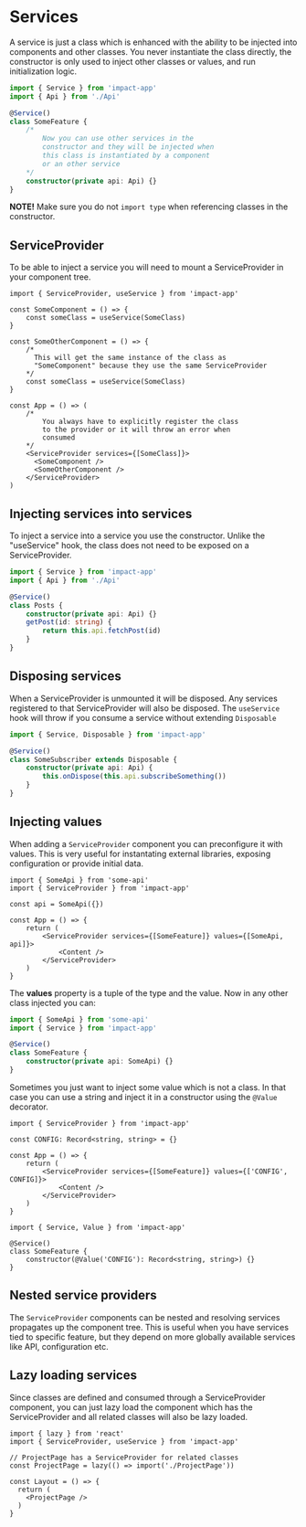 # Services

A service is just a class which is enhanced with the ability to be injected into components and other classes. You never instantiate the class directly, the constructor is only used to inject other classes or values, and run initialization logic.

```ts
import { Service } from 'impact-app'
import { Api } from './Api'

@Service()
class SomeFeature {
    /* 
        Now you can use other services in the
        constructor and they will be injected when
        this class is instantiated by a component
        or an other service
    */
    constructor(private api: Api) {}
}
```

**NOTE!** Make sure you do not `import type` when referencing classes in the constructor.

## ServiceProvider

To be able to inject a service you will need to mount a ServiceProvider in your component tree.

```tsx
import { ServiceProvider, useService } from 'impact-app'

const SomeComponent = () => {
    const someClass = useService(SomeClass)
}

const SomeOtherComponent = () => {
    /* 
      This will get the same instance of the class as
      "SomeComponent" because they use the same ServiceProvider
    */
    const someClass = useService(SomeClass)
}

const App = () => (
    /*
        You always have to explicitly register the class 
        to the provider or it will throw an error when
        consumed
    */
    <ServiceProvider services={[SomeClass]}>
      <SomeComponent />
      <SomeOtherComponent />
    </ServiceProvider>
)
```


## Injecting services into services

To inject a service into a service you use the constructor. Unlike the "useService" hook, the class does not need to be exposed on a ServiceProvider.

```ts
import { Service } from 'impact-app'
import { Api } from './Api'

@Service()
class Posts {
    constructor(private api: Api) {}
    getPost(id: string) {
        return this.api.fetchPost(id)
    }
}
```

## Disposing services

When a ServiceProvider is unmounted it will be disposed. Any services registered to that ServiceProvider will also be disposed. The `useService` hook will throw if you consume a service without extending `Disposable`

```ts
import { Service, Disposable } from 'impact-app'

@Service()
class SomeSubscriber extends Disposable {
    constructor(private api: Api) {
        this.onDispose(this.api.subscribeSomething())
    }
}
```

## Injecting values

When adding a `ServiceProvider` component you can preconfigure it with values. This is very useful for instantating external libraries, exposing configuration or provide initial data.

```tsx
import { SomeApi } from 'some-api'
import { ServiceProvider } from 'impact-app'

const api = SomeApi({})

const App = () => {
    return (
        <ServiceProvider services={[SomeFeature]} values={[SomeApi, api]}>
            <Content />
        </ServiceProvider>
    )
}
```

The **values** property is a tuple of the type and the value. Now in any other class injected you can:

```ts
import { SomeApi } from 'some-api'
import { Service } from 'impact-app'

@Service()
class SomeFeature {
    constructor(private api: SomeApi) {}
}
```

Sometimes you just want to inject some value which is not a class. In that case you can use a string and inject it in a constructor using the `@Value` decorator. 

```tsx
import { ServiceProvider } from 'impact-app'

const CONFIG: Record<string, string> = {}

const App = () => {
    return (
        <ServiceProvider services={[SomeFeature]} values={['CONFIG', CONFIG]}>
            <Content />
        </ServiceProvider>
    )
}
```

```tsx
import { Service, Value } from 'impact-app'

@Service()
class SomeFeature {
    constructor(@Value('CONFIG'): Record<string, string>) {}
}
```

## Nested service providers

The `ServiceProvider` components can be nested and resolving services propagates up the component tree. This is useful when you have services tied to specific feature, but they depend on more globally available services like API, configuration etc.

## Lazy loading services

Since classes are defined and consumed through a ServiceProvider component, you can just lazy load the component which has the ServiceProvider and all related classes will also be lazy loaded.

```tsx
import { lazy } from 'react'
import { ServiceProvider, useService } from 'impact-app'

// ProjectPage has a ServiceProvider for related classes
const ProjectPage = lazy(() => import('./ProjectPage'))

const Layout = () => {
  return (
    <ProjectPage />
  )
}
```